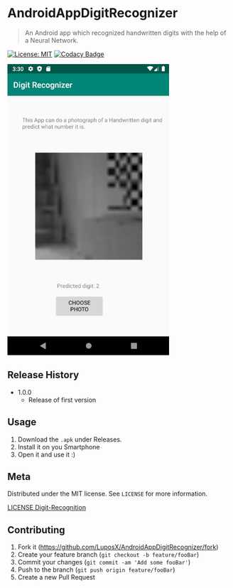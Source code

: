 # AndroidAppDigitRecognizer
> An Android app which recognized handwritten digits with the help of a Neural Network.

[![License: MIT](https://img.shields.io/badge/License-MIT-yellow.svg)](https://opensource.org/licenses/MIT)
[![Codacy Badge][codacy-badge]][codacy-url]

![header](image.png)

## Release History
*   1.0.0
    *   Release of first version

## Usage
1. Download the `.apk` under Releases. 
2. Install it on you Smartphone
3. Open it and use it :)


## Meta

<!--Your Name – [@YourTwitter](https://twitter.com/dbader_org) – YourEmail@example.com-->

Distributed under the MIT license. See ``LICENSE`` for more information.

[LICENSE Digit-Recognition](https://github.com/LuposX/BostonHousingPrediction/blob/master/LICENSE)

## Contributing

1.  Fork it (<https://github.com/LuposX/AndroidAppDigitRecognizer/fork>)
2.  Create your feature branch (`git checkout -b feature/fooBar`)
3.  Commit your changes (`git commit -am 'Add some fooBar'`)
4.  Push to the branch (`git push origin feature/fooBar`)
5.  Create a new Pull Request

[license-url]: https://github.com/LuposX/AndroidAppDigitRecognizer/blob/master/LICENSE
[codacy-badge]: https://api.codacy.com/project/badge/Grade/83a9aefbc07c469cb115e69ba3a23208
[codacy-url]:https://www.codacy.com/manual/LuposX/AndroidAppDigitRecognizer?utm_source=github.com&amp;utm_medium=referral&amp;utm_content=LuposX/AndroidAppDigitRecognizer&amp;utm_campaign=Badge_Grade
